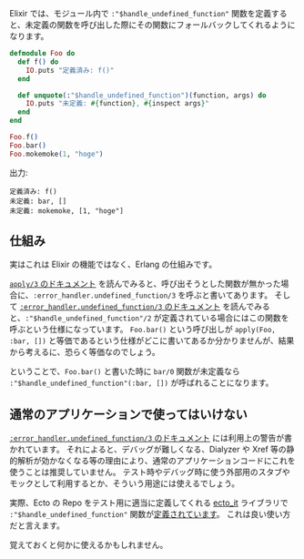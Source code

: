 Elixir では、モジュール内で `:"$handle_undefined_function"` 関数を定義すると、未定義の関数を呼び出した際にその関数にフォールバックしてくれるようになります。

```elixir
defmodule Foo do
  def f() do
    IO.puts "定義済み: f()"
  end

  def unquote(:"$handle_undefined_function")(function, args) do
    IO.puts "未定義: #{function}, #{inspect args}"
  end
end

Foo.f()
Foo.bar()
Foo.mokemoke(1, "hoge")
```

出力:

```
定義済み: f()
未定義: bar, []
未定義: mokemoke, [1, "hoge"]
```

## 仕組み

実はこれは Elixir の機能ではなく、Erlang の仕組みです。

[`apply/3` のドキュメント](http://erlang.org/doc/man/erlang.html#apply-3) を読んでみると、呼び出そうとした関数が無かった場合に、`:error_handler.undefined_function/3` を呼ぶと書いてあります。
そして [`:error_handler.undefined_function/3` のドキュメント](http://erlang.org/doc/man/error_handler.html#undefined_function-3) を読んでみると、`:"$handle_undefined_function"/2` が定義されている場合にはこの関数を呼ぶという仕様になっています。
`Foo.bar()` という呼び出しが `apply(Foo, :bar, [])` と等価であるという仕様がどこに書いてあるか分かりませんが、結果から考えるに、恐らく等価なのでしょう。

ということで、`Foo.bar()` と書いた時に `bar/0` 関数が未定義なら `:"$handle_undefined_function"(:bar, [])` が呼ばれることになります。

## 通常のアプリケーションで使ってはいけない

[`:error_handler.undefined_function/3` のドキュメント](http://erlang.org/doc/man/error_handler.html#undefined_function-3) には利用上の警告が書かれています。
それによると、デバッグが難しくなる、Dialyzer や Xref 等の静的解析が効かなくなる等の理由により、通常のアプリケーションコードにこれを使うことは推奨していません。
テスト時やデバッグ時に使う外部用のスタブやモックとして利用するとか、そういう用途には使えるでしょう。

実際、Ecto の Repo をテスト用に適当に定義してくれる [ecto_it](https://hex.pm/packages/ecto_it) ライブラリで `:"$handle_undefined_function"` 関数が[定義されています](https://github.com/xerions/ecto_it/blob/41b9885b3768efa184967ae8384443b9a4d74e01/lib/ecto_it/repo.ex#L12-L14)。
これは良い使い方だと言えます。

覚えておくと何かに使えるかもしれません。
